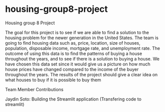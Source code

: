 # housing-group8-project
Housing group 8 Project

The goal for this project is to see if we are able to find a solution to the housing problem for
the newer generation in the United States. The team is going to find housing data such as,
price, location, size of houses, population, disposable income, mortgage rate, and
unemployment rate. The outcome of using this data is to find the patterns of buying a
house throughout the years, and to see if there is a solution to buying a house. We have
chosen this data set since it would give us a picture on how much house prices have
changed compared to the income of the buyer throughout the years. The results of the
project should give a clear idea on what houses to buy if it is possible to buy them

Team Member Contributions

Jaydin Soto: Building the Streamlit application (Transfering code to streamlit)
